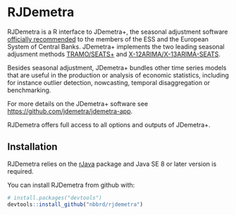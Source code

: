 
<!-- README.md is generated from README.Rmd. Please edit that file -->
RJDemetra
=========

RJDemetra is a R interface to JDemetra+, the seasonal adjustment software [officially recommended](https://ec.europa.eu/eurostat/cros/system/files/Jdemetra_%20release.pdf) to the members of the ESS and the European System of Central Banks. JDemetra+ implements the two leading seasonal adjusment methods [TRAMO/SEATS+](http://www.bde.es/bde/en/secciones/servicios/Profesionales/Programas_estadi/Programas_estad_d9fa7f3710fd821.html) and [X-12ARIMA/X-13ARIMA-SEATS](https://www.census.gov/srd/www/x13as/).

Besides seasonal adjustment, JDemetra+ bundles other time series models that are useful in the production or analysis of economic statistics, including for instance outlier detection, nowcasting, temporal disaggregation or benchmarking.

For more details on the JDemetra+ software see <https://github.com/jdemetra/jdemetra-app>.

RJDemetra offers full access to all options and outputs of JDemetra+.

Installation
------------

RJDemetra relies on the [rJava](https://CRAN.R-project.org/package=rJava) package and Java SE 8 or later version is required.

You can install RJDemetra from github with:

``` r
# install.packages("devtools")
devtools::install_github("nbbrd/rjdemetra")
```
